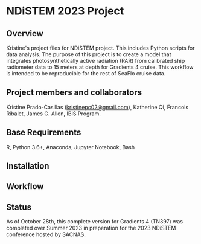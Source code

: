 # NDiSTEM 2023 Project

## Overview
Kristine's project files for NDiSTEM project. This includes Python scripts for data analysis. The purpose of this project is to create a model that integrates photosynthetically active radiation (PAR) from calibrated ship radiometer data to 15 meters at depth for Gradients 4 cruise. This workflow is intended to be reproducible for the rest of SeaFlo cruise data.
## Project members and collaborators
Kristine Prado-Casillas (kristinepc02@gmail.com), Katherine Qi, Francois Ribalet, James G. Allen, IBIS Program.
## Base Requirements
R, Python 3.6+, Anaconda, Jupyter Notebook, Bash
## Installation
## Workflow
## Status
As of October 28th, this complete version for Gradients 4 (TN397) was completed over Summer 2023 in preperation for the 2023 NDiSTEM conference hosted by SACNAS.
